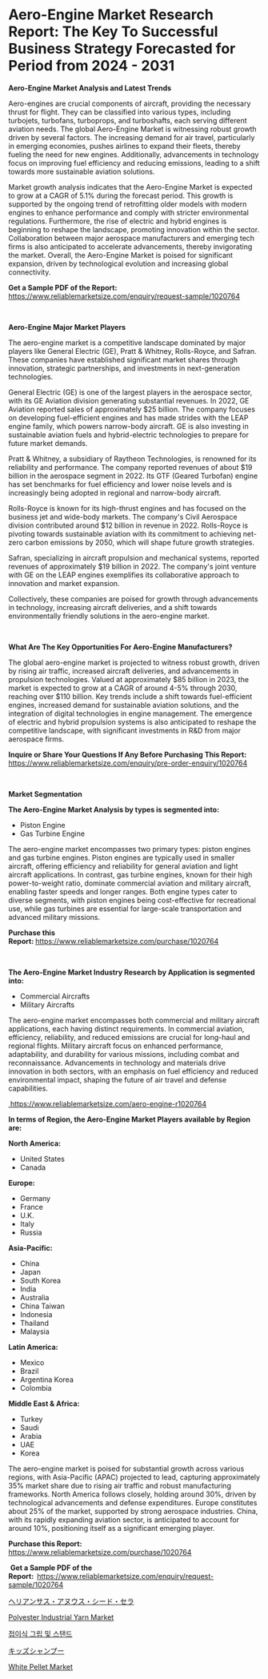 <p><h1>Aero-Engine Market Research Report: The Key To Successful Business Strategy Forecasted for Period from 2024 - 2031</h1></p><p><strong>Aero-Engine Market Analysis and Latest Trends</strong></p>
<p><p>Aero-engines are crucial components of aircraft, providing the necessary thrust for flight. They can be classified into various types, including turbojets, turbofans, turboprops, and turboshafts, each serving different aviation needs. The global Aero-Engine Market is witnessing robust growth driven by several factors. The increasing demand for air travel, particularly in emerging economies, pushes airlines to expand their fleets, thereby fueling the need for new engines. Additionally, advancements in technology focus on improving fuel efficiency and reducing emissions, leading to a shift towards more sustainable aviation solutions.</p><p>Market growth analysis indicates that the Aero-Engine Market is expected to grow at a CAGR of 5.1% during the forecast period. This growth is supported by the ongoing trend of retrofitting older models with modern engines to enhance performance and comply with stricter environmental regulations. Furthermore, the rise of electric and hybrid engines is beginning to reshape the landscape, promoting innovation within the sector. Collaboration between major aerospace manufacturers and emerging tech firms is also anticipated to accelerate advancements, thereby invigorating the market. Overall, the Aero-Engine Market is poised for significant expansion, driven by technological evolution and increasing global connectivity.</p></p>
<p><strong>Get a Sample PDF of the Report:&nbsp;</strong> <a href="https://www.reliablemarketsize.com/enquiry/request-sample/1020764">https://www.reliablemarketsize.com/enquiry/request-sample/1020764</a></p>
<p>&nbsp;</p>
<p><strong>Aero-Engine Major Market Players</strong></p>
<p><p>The aero-engine market is a competitive landscape dominated by major players like General Electric (GE), Pratt & Whitney, Rolls-Royce, and Safran. These companies have established significant market shares through innovation, strategic partnerships, and investments in next-generation technologies.</p><p>General Electric (GE) is one of the largest players in the aerospace sector, with its GE Aviation division generating substantial revenues. In 2022, GE Aviation reported sales of approximately $25 billion. The company focuses on developing fuel-efficient engines and has made strides with the LEAP engine family, which powers narrow-body aircraft. GE is also investing in sustainable aviation fuels and hybrid-electric technologies to prepare for future market demands.</p><p>Pratt & Whitney, a subsidiary of Raytheon Technologies, is renowned for its reliability and performance. The company reported revenues of about $19 billion in the aerospace segment in 2022. Its GTF (Geared Turbofan) engine has set benchmarks for fuel efficiency and lower noise levels and is increasingly being adopted in regional and narrow-body aircraft.</p><p>Rolls-Royce is known for its high-thrust engines and has focused on the business jet and wide-body markets. The company's Civil Aerospace division contributed around $12 billion in revenue in 2022. Rolls-Royce is pivoting towards sustainable aviation with its commitment to achieving net-zero carbon emissions by 2050, which will shape future growth strategies.</p><p>Safran, specializing in aircraft propulsion and mechanical systems, reported revenues of approximately $19 billion in 2022. The company's joint venture with GE on the LEAP engines exemplifies its collaborative approach to innovation and market expansion.</p><p>Collectively, these companies are poised for growth through advancements in technology, increasing aircraft deliveries, and a shift towards environmentally friendly solutions in the aero-engine market.</p></p>
<p>&nbsp;</p>
<p><strong>What Are The Key Opportunities For Aero-Engine Manufacturers?</strong></p>
<p><p>The global aero-engine market is projected to witness robust growth, driven by rising air traffic, increased aircraft deliveries, and advancements in propulsion technologies. Valued at approximately $85 billion in 2023, the market is expected to grow at a CAGR of around 4-5% through 2030, reaching over $110 billion. Key trends include a shift towards fuel-efficient engines, increased demand for sustainable aviation solutions, and the integration of digital technologies in engine management. The emergence of electric and hybrid propulsion systems is also anticipated to reshape the competitive landscape, with significant investments in R&D from major aerospace firms.</p></p>
<p><strong>Inquire or Share Your Questions If Any Before Purchasing This Report:</strong> <a href="https://www.reliablemarketsize.com/enquiry/pre-order-enquiry/1020764">https://www.reliablemarketsize.com/enquiry/pre-order-enquiry/1020764</a></p>
<p>&nbsp;</p>
<p><strong>Market Segmentation</strong></p>
<p><strong>The Aero-Engine Market Analysis by types is segmented into:</strong></p>
<p><ul><li>Piston Engine</li><li>Gas Turbine Engine</li></ul></p>
<p><p>The aero-engine market encompasses two primary types: piston engines and gas turbine engines. Piston engines are typically used in smaller aircraft, offering efficiency and reliability for general aviation and light aircraft applications. In contrast, gas turbine engines, known for their high power-to-weight ratio, dominate commercial aviation and military aircraft, enabling faster speeds and longer ranges. Both engine types cater to diverse segments, with piston engines being cost-effective for recreational use, while gas turbines are essential for large-scale transportation and advanced military missions.</p></p>
<p><strong>Purchase this Report:&nbsp;</strong><a href="https://www.reliablemarketsize.com/purchase/1020764">https://www.reliablemarketsize.com/purchase/1020764</a></p>
<p>&nbsp;</p>
<p><strong>The Aero-Engine Market Industry Research by Application is segmented into:</strong></p>
<p><ul><li>Commercial Aircrafts</li><li>Military Aircrafts</li></ul></p>
<p><p>The aero-engine market encompasses both commercial and military aircraft applications, each having distinct requirements. In commercial aviation, efficiency, reliability, and reduced emissions are crucial for long-haul and regional flights. Military aircraft focus on enhanced performance, adaptability, and durability for various missions, including combat and reconnaissance. Advancements in technology and materials drive innovation in both sectors, with an emphasis on fuel efficiency and reduced environmental impact, shaping the future of air travel and defense capabilities.</p></p>
<p><a href="https://www.reliablemarketsize.com/aero-engine-r1020764">&nbsp;https://www.reliablemarketsize.com/aero-engine-r1020764</a></p>
<p><strong>In terms of Region, the Aero-Engine Market Players available by Region are:</strong></p>
<p>
    <p> <strong> North America: </strong>
        <ul>
            <li>United States</li>
            <li>Canada</li>
        </ul>
        </p> 
    <p> <strong> Europe: </strong>
        <ul>
            <li>Germany</li>
            <li>France</li>
            <li>U.K.</li>
            <li>Italy</li>
            <li>Russia</li>
        </ul>
        </p> 
    <p> <strong> Asia-Pacific: </strong>
        <ul>
            <li>China</li>
            <li>Japan</li>
            <li>South Korea</li>
            <li>India</li>
            <li>Australia</li>
            <li>China Taiwan</li>
            <li>Indonesia</li>
            <li>Thailand</li>
            <li>Malaysia</li>
        </ul>
        </p> 
    <p> <strong> Latin America: </strong>
        <ul>
            <li>Mexico</li>
            <li>Brazil</li>
            <li>Argentina Korea</li>
            <li>Colombia</li>
        </ul>
        </p> 
    <p> <strong> Middle East & Africa: </strong>
        <ul>
            <li>Turkey</li>
            <li>Saudi</li>
            <li>Arabia</li>
            <li>UAE</li>
            <li>Korea</li>
        </ul>
    </p>
    </p>
<p><p>The aero-engine market is poised for substantial growth across various regions, with Asia-Pacific (APAC) projected to lead, capturing approximately 35% market share due to rising air traffic and robust manufacturing frameworks. North America follows closely, holding around 30%, driven by technological advancements and defense expenditures. Europe constitutes about 25% of the market, supported by strong aerospace industries. China, with its rapidly expanding aviation sector, is anticipated to account for around 10%, positioning itself as a significant emerging player.</p></p>
<p><strong>Purchase this Report: </strong><a href="https://www.reliablemarketsize.com/purchase/1020764">https://www.reliablemarketsize.com/purchase/1020764</a></p>
<p>&nbsp;<strong>Get a Sample PDF of the Report:&nbsp;&nbsp;</strong><a href="https://www.reliablemarketsize.com/enquiry/request-sample/1020764">https://www.reliablemarketsize.com/enquiry/request-sample/1020764</a></p>
<p><strong></strong></p>
<p><p><a href="https://medium.com/@taniawisozk/%E3%82%B0%E3%83%AD%E3%83%BC%E3%83%90%E3%83%AB%E3%81%AA%E3%83%98%E3%83%AA%E3%82%A2%E3%83%B3%E3%82%BF%E3%82%B9-%E3%82%A2%E3%83%8B%E3%83%A5%E3%82%B9%E7%A8%AE%E5%AD%90%E3%83%AD%E3%82%A6%E5%B8%82%E5%A0%B4%E3%81%AE%E8%A6%8F%E6%A8%A1%E3%81%AF-%E6%A5%AD%E7%95%8C%E3%81%AE%E4%BA%88%E6%B8%AC%E3%81%AB%E3%82%88%E3%82%8C%E3%81%B02024%E5%B9%B4%E3%81%8B%E3%82%892031%E5%B9%B4%E3%81%BE%E3%81%A7%E3%81%AB%E5%B9%B4%E5%B9%B3%E5%9D%87%E6%88%90%E9%95%B7%E7%8E%87-cagr-12-7-%E3%82%92%E7%B5%8C%E9%A8%93%E3%81%99%E3%82%8B%E8%A6%8B%E8%BE%BC%E3%81%BF%E3%81%A7%E3%81%99-8dd5860ea70f">ヘリアンサス・アヌウス・シード・セラ</a></p><p><a href="https://issuu.com/reportprime-2/docs/polyester-industrial-yarn-market-si_48cfd2bf49a7b9">Polyester Industrial Yarn Market</a></p><p><a href="https://medium.com/@myronobertrtys5475654776/%EC%84%B8%EA%B3%84-collapsible-grip-stand-market-%EC%9D%80-2024%EC%97%90%EC%84%9C-2031%EB%A1%9C-%EC%97%B0%ED%8F%89%EA%B7%A0-%EC%A6%9D%EA%B0%80%EC%9C%A8%EC%9D%84-%EB%B3%B4%EC%9D%BC-%EA%B2%83%EC%9C%BC%EB%A1%9C-%EC%98%88%EC%83%81%EB%90%A9%EB%8B%88%EB%8B%A4-64e39fc70e83">접이식 그립 및 스탠드</a></p><p><a href="https://medium.com/@taniawisozk/%E5%AD%90%E4%BE%9B%E7%94%A8%E3%82%B7%E3%83%A3%E3%83%B3%E3%83%97%E3%83%BC%E5%B8%82%E5%A0%B4%E8%AA%BF%E6%9F%BB%E5%A0%B1%E5%91%8A%E6%9B%B8-2024%E5%B9%B4%E3%81%8B%E3%82%892031%E5%B9%B4%E3%81%BE%E3%81%A7%E3%81%AE5-6-%E3%81%AE%E5%AE%89%E5%AE%9A%E3%81%97%E3%81%9Fcagr%E3%82%92%E4%BC%B4%E3%81%86%E5%B8%82%E5%A0%B4%E4%BA%88%E6%B8%AC%E3%81%A8%E6%88%90%E9%95%B7%E8%A6%8B%E9%80%9A%E3%81%97-75f57ea618d1">キッズシャンプー</a></p><p><a href="https://www.linkedin.com/pulse/how-white-pellet-market-changing-from-2024-2031-market-scanr-ovvdc?trackingId=4a%2Fp721zQcScuBU2nyS0Ag%3D%3D">White Pellet Market</a></p></p>